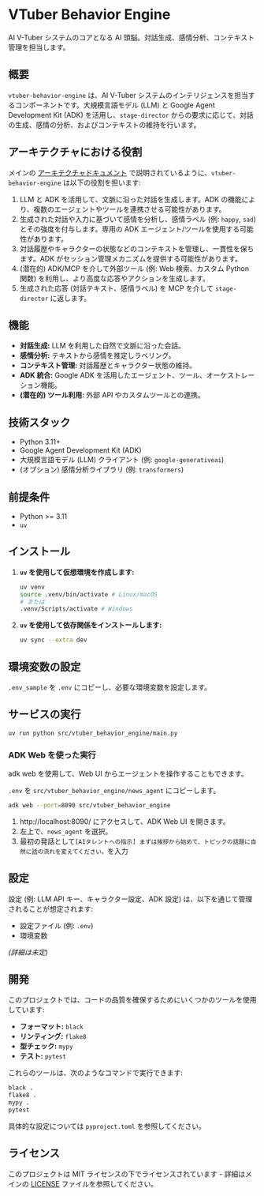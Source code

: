 # VTuber Behavior Engine

AI V-Tuber システムのコアとなる AI 頭脳。対話生成、感情分析、コンテキスト管理を担当します。

## 概要

`vtuber-behavior-engine` は、AI V-Tuber システムのインテリジェンスを担当するコンポーネントです。大規模言語モデル (LLM) と Google Agent Development Kit (ADK) を活用し、`stage-director` からの要求に応じて、対話の生成、感情の分析、およびコンテキストの維持を行います。

## アーキテクチャにおける役割

メインの [アーキテクチャドキュメント](../../docs/architecture.md) で説明されているように、`vtuber-behavior-engine` は以下の役割を担います:

1.  LLM と ADK を活用して、文脈に沿った対話を生成します。ADK の機能により、複数のエージェントやツールを連携させる可能性があります。
2.  生成された対話や入力に基づいて感情を分析し、感情ラベル (例: `happy`, `sad`) とその強度を付与します。専用の ADK エージェント/ツールを使用する可能性があります。
3.  対話履歴やキャラクターの状態などのコンテキストを管理し、一貫性を保ちます。ADK がセッション管理メカニズムを提供する可能性があります。
4.  (潜在的) ADK/MCP を介して外部ツール (例: Web 検索、カスタム Python 関数) を利用し、より高度な応答やアクションを生成します。
5.  生成された応答 (対話テキスト、感情ラベル) を MCP を介して `stage-director` に返します。

## 機能

- **対話生成:** LLM を利用した自然で文脈に沿った会話。
- **感情分析:** テキストから感情を推定しラベリング。
- **コンテキスト管理:** 対話履歴とキャラクター状態の維持。
- **ADK 統合:** Google ADK を活用したエージェント、ツール、オーケストレーション機能。
- **(潜在的) ツール利用:** 外部 API やカスタムツールとの連携。

## 技術スタック

- Python 3.11+
- Google Agent Development Kit (ADK)
- 大規模言語モデル (LLM) クライアント (例: `google-generativeai`)
- (オプション) 感情分析ライブラリ (例: `transformers`)

## 前提条件

- Python >= 3.11
- `uv`

## インストール

1.  **`uv` を使用して仮想環境を作成します:**

    ```bash
    uv venv
    source .venv/bin/activate # Linux/macOS
    # または
    .venv/Scripts/activate # Windows
    ```

2.  **`uv` を使用して依存関係をインストールします:**
    ```bash
    uv sync --extra dev
    ```
## 環境変数の設定

`.env_sample` を `.env` にコピーし、必要な環境変数を設定します。

## サービスの実行

```bash
uv run python src/vtuber_behavior_engine/main.py
```
### ADK Web を使った実行

adk web を使用して、Web UI からエージェントを操作することもできます。

`.env` を `src/vtuber_behavior_engine/news_agent` にコピーします。

```bash
adk web --port=8090 src/vtuber_behavior_engine
```

1. http://localhost:8090/ にアクセスして、ADK Web UI を開きます。
2. 左上で、`news_agent` を選択。
3. 最初の発話として`[AIタレントへの指示] まずは挨拶から始めて、トピックの話題に自然に話の流れを変えてください。`を入力


## 設定

設定 (例: LLM API キー、キャラクター設定、ADK 設定) は、以下を通じて管理されることが想定されます:

- 設定ファイル (例: `.env`)
- 環境変数

_(詳細は未定)_

## 開発

このプロジェクトでは、コードの品質を確保するためにいくつかのツールを使用しています:

- **フォーマット:** `black`
- **リンティング:** `flake8`
- **型チェック:** `mypy`
- **テスト:** `pytest`

これらのツールは、次のようなコマンドで実行できます:

```bash
black .
flake8 .
mypy .
pytest
```

具体的な設定については `pyproject.toml` を参照してください。

## ライセンス

このプロジェクトは MIT ライセンスの下でライセンスされています - 詳細はメインの [LICENSE](../../LICENSE) ファイルを参照してください。
